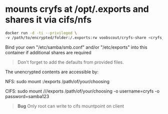 # mounts cryfs at /opt/.exports and shares it via cifs/nfs

```bash
docker run -d -ti --privileged \
-v /path/to/encrypted/folder:/.exports:rw voobscout/cryfs-share <cryfs_password>

```
Bind your own "/etc/samba/smb.conf" and/or "/etc/exports" into this container if additional shares are required
> Don't forget to add the defaults from provided files.

The unencrypted contents are accessible by:

NFS:
sudo mount <docker-machine-IP>:/exports /path/of/your/choosing

CIFS:
sudo mount //<docker-machine-IP>/exports /path/of/your/choosing -o username=cryfs -o password=samba123

> **Bug** Only root can write to cifs mountpoint on client
